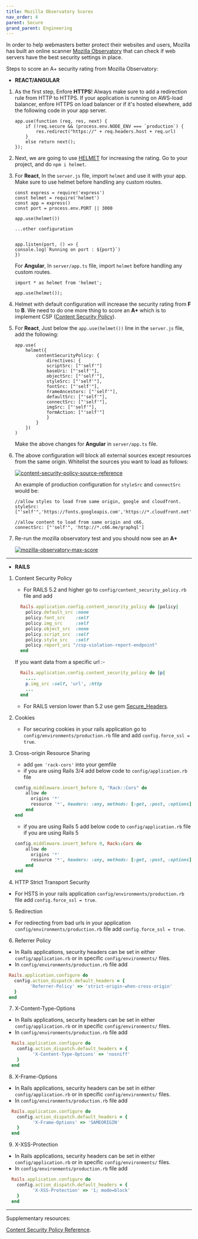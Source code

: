 ```yaml
---
title: Mozilla Observatory Scores
nav_order: 4
parent: Secure
grand_parent: Engineering
---
```

In order to help webmasters better protect their websites and users, Mozilla has built an online scanner [Mozilla Observatory](https://observatory.mozilla.org/) that can check if web servers have the best security settings in place.

Steps to score an A+ security rating from Mozilla Observatory:

- **REACT/ANGULAR**

1. As the first step, Enfore **HTTPS**! Always make sure to add a redirection rule from HTTP to HTTPS. If your application is running on AWS-load balancer, enfore HTTPS on load balancer or if it's hosted elsewhere, add the following code in your app server.

    ```
    app.use(function (req, res, next) {
        if (!req.secure && (process.env.NODE_ENV === `production`) {
            res.redirect("https://" + req.headers.host + req.url)
        }
        else return next();
    });
    ```

2. Next, we are going to use [HELMET](https://helmetjs.github.io/) for increasing the rating. Go to your project, and do `npm i helmet`.

3. For **React**, In the `server.js` file, import `helmet` and use it with your app. Make sure to use helmet before handling any custom routes.

    ```
    const express = require('express')
    const helmet = require('helmet')
    const app = express()
    const port = process.env.PORT || 3000

    app.use(helmet())

    ...other configuration


    app.listen(port, () => {
    console.log(`Running on port : ${port}`)
    })
    ```
    For **Angular**, In `server/app.ts` file, import `helmet` before handling any custom routes.

    ```
    import * as helmet from 'helmet';

    app.use(helmet());
    ```

4. Helmet with default configuration will increase the security rating from **F** to **B**. We need to do one more thing to score an **A+** which is to implement CSP ([Content Security Policy](https://developer.mozilla.org/en-US/docs/Web/HTTP/CSP)).

5. For **React**, Just below the `app.use(helmet())` line in the `server.js` file, add the following:

    ```
    app.use(
        helmet({
            contentSecurityPolicy: {
                directives: {
                scriptSrc: ["'self'"]
                baseUri: ["'self'"],
                objectSrc: ["'self'"],
                styleSrc: ["'self'"],
                fontSrc: ["'self'"],
                frameAncestors: ["'self'"],
                defaultSrc: ["'self'"],
                connectSrc: ["'self'"],
                imgSrc: ["'self'"],
                formAction: ["'self'"]
                }
            }
        })
    )
    ```
    Make the above changes for **Angular** in `server/app.ts` file.

6. The above configuration will block all external sources except resources from the same origin. Whitelist the sources you want to load as follows:

    [![content-security-policy-source-reference](/assets/images/content-security-policy-source-reference.png)](/assets/images/content-security-policy-source-reference.png)

    An example of production configuration for `styleSrc` and `connectSrc` would be:

    ```
    //allow styles to load from same origin, google and cloudfront.
    styleSrc: ["'self'",'https://fonts.googleapis.com','https://*.cloudfront.net']

    //allow content to load from same origin and c66.
    connectSrc: ["'self'", 'http://*.c66.me/graphql']

    ```
7. Re-run the mozilla observatory test and you should now see an **A+**

    [![mozilla-observatory-max-score](/assets/images/mozilla-observatory-max-score.png)](/assets/images/mozilla-observatory-max-score.png)

---

- **RAILS**

1. Content Security Policy
   -  For RAILS 5.2 and higher go to `config/content_security_policy.rb` file and add
    ```ruby
      Rails.application.config.content_security_policy do |policy|
        policy.default_src :none
        policy.font_src    :self
        policy.img_src     :self
        policy.object_src  :none
        policy.script_src  :self
        policy.style_src   :self
        policy.report_uri "/csp-violation-report-endpoint"
      end
    ```
      If you want data from a specific url :-
    ```ruby
      Rails.application.config.content_security_policy do |p|
        ....   
        p.img_src :self, 'url', :http
        ...
      end
    ```
   - For RAILS version lower than 5.2 use gem [Secure_Headers](https://www.rubydoc.info/gems/secure_headers/3.6.3).

2. Cookies
    - For securing cookies in your rails application go to `config/environments/production.rb` file and add `config.force_ssl
    = true`.

3. Cross-origin Resource Sharing
   - add `gem 'rack-cors'` into your gemfile
   - if you are using Rails 3/4 add below code to `config/application.rb` file
    ```ruby
    config.middleware.insert_before 0, "Rack::Cors" do
        allow do
          origins '*'
          resource '*', headers: :any, methods: [:get, :post, :options]
        end
    end
    ```
   - if you are using Rails 5 add below code to `config/application.rb` file if you are using Rails 5
    ```ruby
    config.middleware.insert_before 0, Rack::Cors do
        allow do
          origins '*'
          resource '*', headers: :any, methods: [:get, :post, :options]
        end
    end
    ```

4. HTTP Strict Transport Security
  - For HSTS in your rails application `config/environments/production.rb` file add `config.force_ssl = true`.

5. Redirection
  - For redirecting from bad urls in your application `config/environments/production.rb`  file add `config.force_ssl = true`.

6. Referrer Policy
  - In Rails applications, security headers can be set in either `config/application.rb` or in specific `config/environments/` files.
  - In `config/environments/production.rb` file add
   ```ruby
    Rails.application.configure do
      config.action_dispatch.default_headers = {
            'Referrer-Policy' => 'strict-origin-when-cross-origin'
      }
    end
   ```

7.  X-Content-Type-Options
  - In Rails applications, security headers can be set in either `config/application.rb` or in specific `config/environments/` files.
  - In `config/environments/production.rb` file add
  ```ruby
    Rails.application.configure do
      config.action_dispatch.default_headers = {
            'X-Content-Type-Options' => 'nosniff'
      }
    end
  ```

8.  X-Frame-Options
  - In Rails applications, security headers can be set in either `config/application.rb` or in specific `config/environments/` files.
  - In `config/environments/production.rb` file add
  ```ruby
    Rails.application.configure do
      config.action_dispatch.default_headers = {
            'X-Frame-Options' => 'SAMEORIGIN'
      }
    end
  ```

9.   X-XSS-Protection
  - In Rails applications, security headers can be set in either `config/application.rb` or in specific `config/environments/` files.
  - In `config/environments/production.rb` file add
  ```ruby
    Rails.application.configure do
      config.action_dispatch.default_headers = {
            'X-XSS-Protection' => '1; mode=block'
      }
    end
  ```

  ---

Supplementary resources:

[Content Security Policy Reference](https://content-security-policy.com/).
